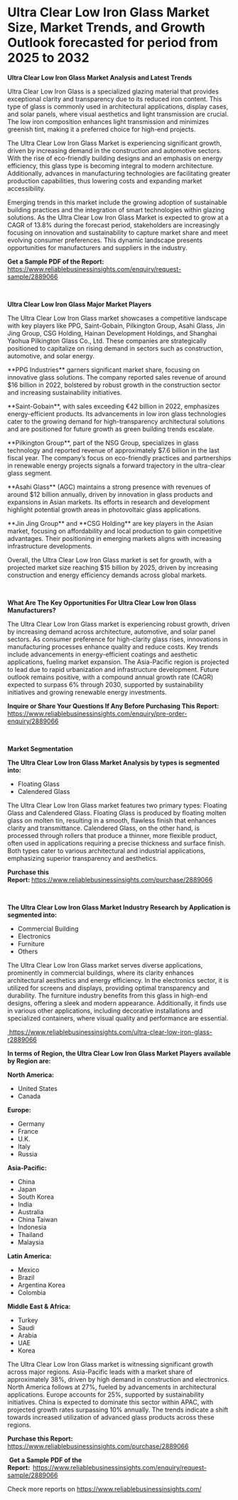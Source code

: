 <p><h1>Ultra Clear Low Iron Glass Market Size, Market Trends, and Growth Outlook forecasted for period from 2025 to 2032</h1></p><p><strong>Ultra Clear Low Iron Glass Market Analysis and Latest Trends</strong></p>
<p><p>Ultra Clear Low Iron Glass is a specialized glazing material that provides exceptional clarity and transparency due to its reduced iron content. This type of glass is commonly used in architectural applications, display cases, and solar panels, where visual aesthetics and light transmission are crucial. The low iron composition enhances light transmission and minimizes greenish tint, making it a preferred choice for high-end projects.</p><p>The Ultra Clear Low Iron Glass Market is experiencing significant growth, driven by increasing demand in the construction and automotive sectors. With the rise of eco-friendly building designs and an emphasis on energy efficiency, this glass type is becoming integral to modern architecture. Additionally, advances in manufacturing technologies are facilitating greater production capabilities, thus lowering costs and expanding market accessibility.</p><p>Emerging trends in this market include the growing adoption of sustainable building practices and the integration of smart technologies within glazing solutions. As the Ultra Clear Low Iron Glass Market is expected to grow at a CAGR of 13.8% during the forecast period, stakeholders are increasingly focusing on innovation and sustainability to capture market share and meet evolving consumer preferences. This dynamic landscape presents opportunities for manufacturers and suppliers in the industry.</p></p>
<p><strong>Get a Sample PDF of the Report:&nbsp;</strong> <a href="https://www.reliablebusinessinsights.com/enquiry/request-sample/2889066?utm_campaign=2794&utm_medium=2&utm_source=Github&utm_content=ia&utm_term=14032025&utm_id=ultra-clear-low-iron-glass">https://www.reliablebusinessinsights.com/enquiry/request-sample/2889066</a></p>
<p>&nbsp;</p>
<p><strong>Ultra Clear Low Iron Glass Major Market Players</strong></p>
<p><p>The Ultra Clear Low Iron Glass market showcases a competitive landscape with key players like PPG, Saint-Gobain, Pilkington Group, Asahi Glass, Jin Jing Group, CSG Holding, Hainan Development Holdings, and Shanghai Yaohua Pilkington Glass Co., Ltd. These companies are strategically positioned to capitalize on rising demand in sectors such as construction, automotive, and solar energy.</p><p>**PPG Industries** garners significant market share, focusing on innovative glass solutions. The company reported sales revenue of around $16 billion in 2022, bolstered by robust growth in the construction sector and increasing sustainability initiatives.</p><p>**Saint-Gobain**, with sales exceeding €42 billion in 2022, emphasizes energy-efficient products. Its advancements in low iron glass technologies cater to the growing demand for high-transparency architectural solutions and are positioned for future growth as green building trends escalate.</p><p>**Pilkington Group**, part of the NSG Group, specializes in glass technology and reported revenue of approximately $7.6 billion in the last fiscal year. The company’s focus on eco-friendly practices and partnerships in renewable energy projects signals a forward trajectory in the ultra-clear glass segment.</p><p>**Asahi Glass** (AGC) maintains a strong presence with revenues of around $12 billion annually, driven by innovation in glass products and expansions in Asian markets. Its efforts in research and development highlight potential growth areas in photovoltaic glass applications.</p><p>**Jin Jing Group** and **CSG Holding** are key players in the Asian market, focusing on affordability and local production to gain competitive advantages. Their positioning in emerging markets aligns with increasing infrastructure developments.</p><p>Overall, the Ultra Clear Low Iron Glass market is set for growth, with a projected market size reaching $15 billion by 2025, driven by increasing construction and energy efficiency demands across global markets.</p></p>
<p>&nbsp;</p>
<p><strong>What Are The Key Opportunities For Ultra Clear Low Iron Glass Manufacturers?</strong></p>
<p><p>The Ultra Clear Low Iron Glass market is experiencing robust growth, driven by increasing demand across architecture, automotive, and solar panel sectors. As consumer preference for high-clarity glass rises, innovations in manufacturing processes enhance quality and reduce costs. Key trends include advancements in energy-efficient coatings and aesthetic applications, fueling market expansion. The Asia-Pacific region is projected to lead due to rapid urbanization and infrastructure development. Future outlook remains positive, with a compound annual growth rate (CAGR) expected to surpass 6% through 2030, supported by sustainability initiatives and growing renewable energy investments.</p></p>
<p><strong>Inquire or Share Your Questions If Any Before Purchasing This Report:</strong> <a href="https://www.reliablebusinessinsights.com/enquiry/pre-order-enquiry/2889066?utm_campaign=2794&utm_medium=2&utm_source=Github&utm_content=ia&utm_term=14032025&utm_id=ultra-clear-low-iron-glass">https://www.reliablebusinessinsights.com/enquiry/pre-order-enquiry/2889066</a></p>
<p>&nbsp;</p>
<p><strong>Market Segmentation</strong></p>
<p><strong>The Ultra Clear Low Iron Glass Market Analysis by types is segmented into:</strong></p>
<p><ul><li>Floating Glass</li><li>Calendered Glass</li></ul></p>
<p><p>The Ultra Clear Low Iron Glass market features two primary types: Floating Glass and Calendered Glass. Floating Glass is produced by floating molten glass on molten tin, resulting in a smooth, flawless finish that enhances clarity and transmittance. Calendered Glass, on the other hand, is processed through rollers that produce a thinner, more flexible product, often used in applications requiring a precise thickness and surface finish. Both types cater to various architectural and industrial applications, emphasizing superior transparency and aesthetics.</p></p>
<p><strong>Purchase this Report:&nbsp;</strong><a href="https://www.reliablebusinessinsights.com/purchase/2889066?utm_campaign=2794&utm_medium=2&utm_source=Github&utm_content=ia&utm_term=14032025&utm_id=ultra-clear-low-iron-glass">https://www.reliablebusinessinsights.com/purchase/2889066</a></p>
<p>&nbsp;</p>
<p><strong>The Ultra Clear Low Iron Glass Market Industry Research by Application is segmented into:</strong></p>
<p><ul><li>Commercial Building</li><li>Electronics</li><li>Furniture</li><li>Others</li></ul></p>
<p><p>The Ultra Clear Low Iron Glass market serves diverse applications, prominently in commercial buildings, where its clarity enhances architectural aesthetics and energy efficiency. In the electronics sector, it is utilized for screens and displays, providing optimal transparency and durability. The furniture industry benefits from this glass in high-end designs, offering a sleek and modern appearance. Additionally, it finds use in various other applications, including decorative installations and specialized containers, where visual quality and performance are essential.</p></p>
<p><a href="https://www.reliablebusinessinsights.com/ultra-clear-low-iron-glass-r2889066?utm_campaign=2794&utm_medium=2&utm_source=Github&utm_content=ia&utm_term=14032025&utm_id=ultra-clear-low-iron-glass">&nbsp;https://www.reliablebusinessinsights.com/ultra-clear-low-iron-glass-r2889066</a></p>
<p><strong>In terms of Region, the Ultra Clear Low Iron Glass Market Players available by Region are:</strong></p>
<p>
    <p> <strong> North America: </strong>
        <ul>
            <li>United States</li>
            <li>Canada</li>
        </ul>
        </p> 
    <p> <strong> Europe: </strong>
        <ul>
            <li>Germany</li>
            <li>France</li>
            <li>U.K.</li>
            <li>Italy</li>
            <li>Russia</li>
        </ul>
        </p> 
    <p> <strong> Asia-Pacific: </strong>
        <ul>
            <li>China</li>
            <li>Japan</li>
            <li>South Korea</li>
            <li>India</li>
            <li>Australia</li>
            <li>China Taiwan</li>
            <li>Indonesia</li>
            <li>Thailand</li>
            <li>Malaysia</li>
        </ul>
        </p> 
    <p> <strong> Latin America: </strong>
        <ul>
            <li>Mexico</li>
            <li>Brazil</li>
            <li>Argentina Korea</li>
            <li>Colombia</li>
        </ul>
        </p> 
    <p> <strong> Middle East & Africa: </strong>
        <ul>
            <li>Turkey</li>
            <li>Saudi</li>
            <li>Arabia</li>
            <li>UAE</li>
            <li>Korea</li>
        </ul>
    </p>
    </p>
<p><p>The Ultra Clear Low Iron Glass market is witnessing significant growth across major regions. Asia-Pacific leads with a market share of approximately 38%, driven by high demand in construction and electronics. North America follows at 27%, fueled by advancements in architectural applications. Europe accounts for 25%, supported by sustainability initiatives. China is expected to dominate this sector within APAC, with projected growth rates surpassing 10% annually. The trends indicate a shift towards increased utilization of advanced glass products across these regions.</p></p>
<p><strong>Purchase this Report: </strong><a href="https://www.reliablebusinessinsights.com/purchase/2889066?utm_campaign=2794&utm_medium=2&utm_source=Github&utm_content=ia&utm_term=14032025&utm_id=ultra-clear-low-iron-glass">https://www.reliablebusinessinsights.com/purchase/2889066</a></p>
<p>&nbsp;<strong>Get a Sample PDF of the Report:&nbsp;&nbsp;</strong><a href="https://www.reliablebusinessinsights.com/enquiry/request-sample/2889066?utm_campaign=2794&utm_medium=2&utm_source=Github&utm_content=ia&utm_term=14032025&utm_id=ultra-clear-low-iron-glass">https://www.reliablebusinessinsights.com/enquiry/request-sample/2889066</a></p>
<p><strong></strong></p>
<p>Check more reports on <a href="https://www.reliablebusinessinsights.com/?utm_campaign=2794&utm_medium=2&utm_source=Github&utm_content=ia&utm_term=14032025&utm_id=ultra-clear-low-iron-glass">https://www.reliablebusinessinsights.com/</a></p>